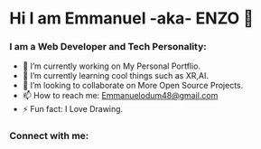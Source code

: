 # Hi I am Emmanuel -aka- ENZO 👋

### I am a Web Developer and Tech Personality:

- 🔭 I’m currently working on My Personal Portflio.
- 🌱 I’m currently learning cool things such as XR,AI.
- 👯 I’m looking to collaborate on More Open Source Projects.
- 📫 How to reach me: Emmanuelodum48@gmail.com
- ⚡ Fun fact: I Love Drawing.

### Connect with me:
